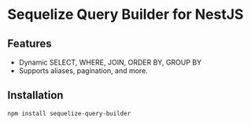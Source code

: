 # Sequelize Query Builder for NestJS

## Features

- Dynamic SELECT, WHERE, JOIN, ORDER BY, GROUP BY
- Supports aliases, pagination, and more.

## Installation

```bash
npm install sequelize-query-builder
```
